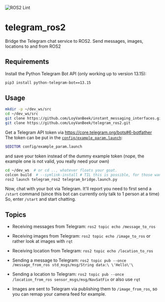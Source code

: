 ![ROS2 Lint](https://github.com/LoyVanBeek/telegram_ros2/workflows/ROS2%20Lint/badge.svg) 

# telegram_ros2
Bridge the Telegram chat service to ROS2. Send messages, images, locations to and from ROS2

## Requirements
Install the Python Telegram Bot API (only working up to version 13.15):

```bash
pip3 install python-telegram-bot==13.15
```

## Usage
```bash
mkdir -p ~/dev_ws/src
cd ~/dev_ws/src
git clone https://github.com/LoyVanBeek/instant_messaging_interfaces.git
git clone https://github.com/LoyVanBeek/telegram_ros2.git
```

Get a Telegram API token via https://core.telegram.org/bots#6-botfather 
The token can be put in the [`config/example_param.launch`](https://github.com/LoyVanBeek/telegram_ros2/blob/master/config/example_param.yaml):
```bash
$EDITOR config/example_param.launch
```
and save your token instead of the dummy example token (nope, the example one is not valid, you really need your own)

```bash
cd ~/dev_ws  # or cd .., whatever floats your goat. 
colcon build  # --symlink-install # TIL this is possible, for those wanting to hack on this
ros2 launch telegram_ros2 telegram_bridge.launch.py
```

Now, chat with your bot via Telegram. 
It'll report you need to first send a `/start` command (since this bot can currently only talk to 1 person at a time)
So, enter `/start` and start chatting. 

## Topics
- Receiving messages from Telegram: `ros2 topic echo /message_to_ros`
- Receiving images from Telegram: `ros2 topic echo /image_to_ros` or rather look at images with `rqt`
- Receiving location from Telegram: `ros2 topic echo /location_to_ros`

- Sending a message to Telegram: `ros2 topic pub --once /message_from_ros std_msgs/msg/String data:\ \'Hello\'\`
- Sending a location to Telegram: `ros2 topic pub --once  /location_from_ros sensor_msgs/msg/NavSatFix` or also use `rqt`
- Images are sent to Telegram via publishing them to `/image_from_ros`, so you can remap your camera feed for example. 

